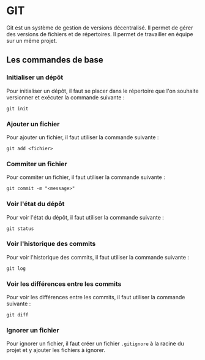 # GIT

Git est un système de gestion de versions décentralisé. Il permet de gérer des versions de fichiers et de répertoires. Il permet de travailler en équipe sur un même projet.

## Les commandes de base

### Initialiser un dépôt

Pour initialiser un dépôt, il faut se placer dans le répertoire que l'on souhaite versionner et exécuter la commande suivante :

    git init

### Ajouter un fichier

Pour ajouter un fichier, il faut utiliser la commande suivante :

    git add <fichier>

### Commiter un fichier

Pour commiter un fichier, il faut utiliser la commande suivante :

    git commit -m "<message>"

### Voir l'état du dépôt

Pour voir l'état du dépôt, il faut utiliser la commande suivante :

    git status

### Voir l'historique des commits

Pour voir l'historique des commits, il faut utiliser la commande suivante :

    git log

### Voir les différences entre les commits

Pour voir les différences entre les commits, il faut utiliser la commande suivante :

    git diff

### Ignorer un fichier

Pour ignorer un fichier, il faut créer un fichier `.gitignore` à la racine du projet et y ajouter les fichiers à ignorer.